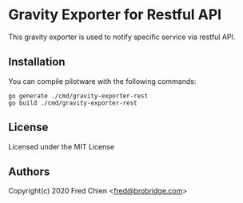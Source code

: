 # Gravity Exporter for Restful API

This gravity exporter is used to notify specific service via restful API.

## Installation

You can compile pilotware with the following commands:

```shell
go generate ./cmd/gravity-exporter-rest
go build ./cmd/gravity-exporter-rest
```

## License

Licensed under the MIT License

## Authors

Copyright(c) 2020 Fred Chien <<fred@brobridge.com>>
